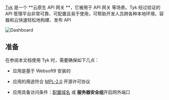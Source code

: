 [Tyk](https://tyk.io/) 是一个 **云原生 API 网关 **，它被用于 API 网关  等场景。Tyk 经过验证的 API 管理平台非常可靠、可配置且易于使用，可帮助开发人员跨各种本地环境、容器和云快速轻松地构建、发布 API


![Dashboard](https://libs.websoft9.com/Websoft9/DocsPicture/zh/tyk/tyk-gui-websoft9.svg)


## 准备

在参阅本文档使用 Tyk 时，需要确保如下几点：

- 应用是基于 Websoft9 安装的

- 应用的用途符合 [MPL-2.0](https://opensource.org/licenses/MPL-2.0) 开源许可协议

- 应用具备访问条件：[配置域名](./guide/appsetdomain) 或 **服务器安全组**开启网外端口